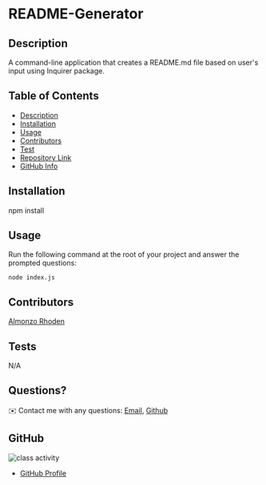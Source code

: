 # README-Generator


## Description 
A command-line application that creates a README.md file based on user's input using Inquirer package.


## Table of Contents
- [Description](#Description)
- [Installation](#Installation)
- [Usage](#Usage)
- [Contributors](#Contributors)
- [Test](#Test)
- [Repository Link](#Repository)
- [GitHub Info](#GitHub) 

## Installation
npm install

## Usage
Run the following command at the root of your project and answer the prompted questions: 

`node index.js`


## Contributors
[Almonzo Rhoden](https://github.com/AlmonzoRhoden)

## Tests
N/A

## Questions?
✉️ Contact me with any questions: [Email](almonzo.rhoden@gmail.com), [Github](https://github.com/AlmonzoRhoden)

## GitHub
![class activity](https://user-images.githubusercontent.com/61447353/99162776-58830780-26cf-11eb-990c-ecca64de0e36.JPG)
- [GitHub Profile](https://github.com/AlmonzoRhoden)
